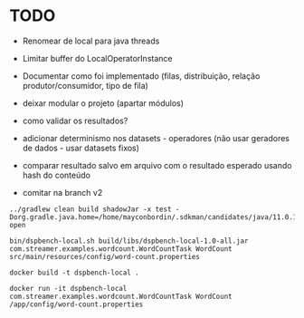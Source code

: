 # TODO

 - Renomear de local para java threads
 - Limitar buffer do LocalOperatorInstance
 - Documentar como foi implementado (filas, distribuição, relação produtor/consumidor, tipo de fila)


 - deixar modular o projeto (apartar módulos)
 - como validar os resultados?
 - adicionar determinismo nos datasets - operadores (não usar geradores de dados - usar datasets fixos)
 - comparar resultado salvo em arquivo com o resultado esperado usando hash do conteúdo
 - comitar na branch v2


```
../gradlew clean build shadowJar -x test -Dorg.gradle.java.home=/home/mayconbordin/.sdkman/candidates/java/11.0.11-open 
```

```
bin/dspbench-local.sh build/libs/dspbench-local-1.0-all.jar com.streamer.examples.wordcount.WordCountTask WordCount src/main/resources/config/word-count.properties 
```


```
docker build -t dspbench-local .
```

```
docker run -it dspbench-local com.streamer.examples.wordcount.WordCountTask WordCount /app/config/word-count.properties
```